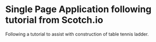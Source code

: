 Single Page Application following tutorial from Scotch.io
========================================================

Following a tutorial to assist with construction of table tennis ladder. 

